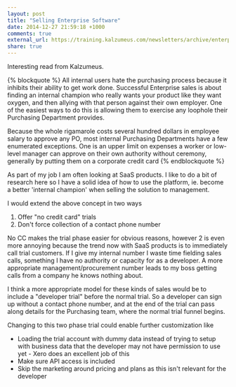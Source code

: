 ```yaml
---
layout: post
title: "Selling Enterprise Software"
date: 2014-12-27 21:59:18 +1000
comments: true
external_url: https://training.kalzumeus.com/newsletters/archive/enterprise_sales
share: true
---
```


Interesting read from Kalzumeus. 

{% blockquote %}
All internal users hate the purchasing process because it inhibits their ability to get work done. Successful Enterprise sales is about finding an internal champion who really wants your product like they want oxygen, and then allying with that person against their own employer. One of the easiest ways to do this is allowing them to exercise any loophole their Purchasing Department provides.

Because the whole rigamarole costs several hundred dollars in employee salary to approve any PO, most internal Purchasing Departments have a few enumerated exceptions. One is an upper limit on expenses a worker or low-level manager can approve on their own authority without ceremony, generally by putting them on a corporate credit card
{% endblockquote %}



As part of my job I am often looking at SaaS products. I like to do a bit of research here so I have a solid idea of how to use the platform, ie. become a better 'internal champion' when selling the solution to management.

I would extend the above concept in two ways

<!-- more -->

1. Offer "no credit card" trials
2. Don't force collection of a contact phone number


No CC makes the trial phase easier for obvious reasons, however 2 is even more annoying because the trend now with SaaS products is to immediately call trial customers. If I give my internal number I waste time fielding sales calls, something I have no authority or capacity for as a developer. A more appropriate management/procurement number leads to my boss getting calls from a company he knows nothing about.

I think a more appropriate model for these kinds of sales would be to include a "developer trial" before the normal trial. So a developer can sign up without a contact phone number, and at the end of the trial can pass along details for the Purchasing team, where the normal trial funnel begins.

Changing to this two phase trial could enable further customization like

* Loading the trial account with dummy data instead of trying to setup with business data that the developer may not have permission to use yet - Xero does an excellent job of this
* Make sure API access is included
* Skip the marketing around pricing and plans as this isn't relevant for the developer

